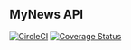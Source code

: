 ## MyNews API

[![CircleCI](https://circleci.com/gh/Luleherll/MyNews.svg?style=svg)](https://circleci.com/gh/Luleherll/MyNews)
[![Coverage Status](https://coveralls.io/repos/github/Luleherll/MyNews/badge.svg?branch=develop)](https://coveralls.io/github/Luleherll/MyNews?branch=develop)